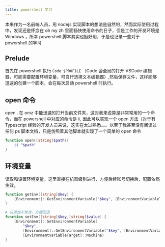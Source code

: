 ```yaml
---
title: powershell 学习
---
```


本来作为一名前端人员，用 nodejs 实现脚本的想法是自然的，然而实际使用过程中，发现还是怀念在 oh my zh 里面畅快使用命令的日子，但是工作的开发环境是 Windows ，所幸 powershell 脚本其实也挺好用，于是也记录一些对于 powershell 的学习 <!-- more -->

## Prelude

首先在 powershell 执行 `Code $PROFILE` （Code 会全局的打开 VSCode 编辑器，可能需要配置环境变量，可自行选择文本编辑器）,然后保存文件，这样能够迅速的创建一个脚本，会在每次启动 powershell 时执行。

## open 命令

open . 在 omz 中能迅速的打开当前文件夹，这对我来说算是非常常用的一个命令，而在 powershell 中对应的命令是 ii, 因此可以实现一个 open 方法（对于有 Typescript 经验的开发人员来说，这实在太过熟悉。。。以至于我甚至没有阅读过任何 ps 脚本文档，只是仿照着其他脚本就实现了一个简单的 open 命令

```powershell
function open([string]$path){
    ii "$path"
}
```

## 环境变量

读取和设置环境变量，这里直接在机器级别进行，方便后续账号切换后，配置依然生效。

```powershell
function getEnv([string]$key) {
    [Environment]::GetEnvironmentVariable("$key", [EnvironmentVariableTarget]::Machine)
}

# 只添加不修改，方便回退
function setEnv([string]$key,[string]$value) {
    [Environment]::SetEnvironmentVariable(
        "$key",
        [Environment]::GetEnvironmentVariable("$key", [EnvironmentVariableTarget]::Machine) + ";$value",
        [EnvironmentVariableTarget]::Machine)
}
```
